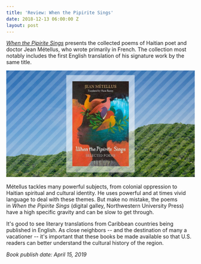 ```yaml
---
title: 'Review: When the Pipirite Sings'
date: 2018-12-13 06:00:00 Z
layout: post
---
```


_[When the Pipirite Sings](https://www.amazon.com/When-Pipirite-Sings-Selected-Poems/dp/0810139782/ref=sr_1_1?ie=UTF8&qid=1544735281&sr=8-1&keywords=when+the+pipirite+sings)_ presents the collected poems of Haitian poet and doctor Jean Métellus, who wrote primarily in French. The collection most notably includes the first English translation of his signature work by the same title. 

![](/assets/images/Untitled-design-30.png)

Métellus tackles many powerful subjects, from colonial oppression to Haitian spiritual and cultural identity. He uses powerful and at times vivid language to deal with these themes. But make no mistake, the poems in _When the Pipirite Sings_ (digital galley, Northwestern University Press) have a high specific gravity and can be slow to get through.

It's good to see literary translations from Caribbean countries being published in English. As close neighbors -- and the destination of many a vacationer -- it's important that these books be made available so that U.S. readers can better understand the cultural history of the region.

_Book publish date: April 15, 2019_
